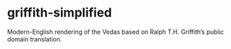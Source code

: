 # griffith-simplified
Modern-English rendering of the Vedas based on Ralph T.H. Griffith’s public domain translation.
